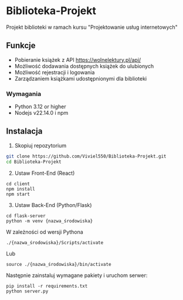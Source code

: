 # Biblioteka-Projekt

Projekt biblioteki w ramach kursu "Projektowanie usług internetowych"

## Funkcje
- Pobieranie książek z API https://wolnelektury.pl/api/
- Możliwość dodawania dostępnych książek do ulubionych
- Możliwość rejestracji i logowania
- Zarządzaniem książkami udostępnionymi dla biblioteki

### Wymagania
- Python 3.12 or higher
- Nodejs v22.14.0 i npm  

## Instalacja
1. Skopiuj repozytorium
```bash
git clone https://github.com/Viviel550/Biblioteka-Projekt.git
cd Biblioteka-Projekt
```
2. Ustaw Front-End (React)
```
cd client 
npm install 
npm start
```
3. Ustaw Back-End (Python/Flask)
```
cd flask-server
python -m venv {nazwa_środowiska}
```
W zależności od wersji Pythona
```
./{nazwa_środowiska}/Scripts/activate
```
Lub

```
source ./{nazwa_środowiska}/bin/activate
```

Następnie zainstaluj wymagane pakiety i uruchom serwer:
```
pip install -r requirements.txt
python server.py
```
